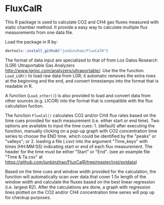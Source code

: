 # FluxCalR
This R package is used to calculate CO2 and CH4 gas fluxes measured with static chamber method. It provide a 
    easy way to calculate multiple flux measurements from one data file. 
    
Load the package in R by:
```R
devtools::install_github("junbinzhao/FluxCalR")
```
The format of data input are specialized to that of from Los Gatos Research (LGR) Ultraportable Gas Analyzers 
    <http://www.lgrinc.com/analyzers/ultraportable/>. Use the the function `Load_LGR()` to load raw data from LGR; 
    it automatic removes the extra rows at the beginning and the end, and convert timestamps into the format that is readable in R. 
    
A function (`Load_other()`) is also provided to load and convert data from other sources (e.g. LICOR) into the format that is 
    compatible with the flux calculation fuction. 
    
The function `FluxCal()` calculates CO2 and/or CH4 flux rates based on the time cues provided for each measurement (i.e. either 
    start or end time). Two options are available to input the time cues: 
    1. (default) after executing the function, manually clicking on a pop-up graph with CO2 concentration time series to choose 
    the END time, which could be identified by the "peaks" or "valleys"; or
    2. loading a file (.csv) into the argument "Time_keys" with times (HH:MM:SS) indicating start or end of each flux measurement. 
    The header for the time must be either "Start" or "End". 
    (see an example file "Time & Ta.csv" at https://github.com/junbinzhao/FluxCalR/tree/master/inst/extdata)
    
Based on the time cues and window width provided for the calculation, the function will automatically scan over data that cover
    1.5x length of the window width and calculate the fluxes based on the best linear regression (i.e. largest R2). After the
    calculations are done, a graph with regression lines plotted on the CO2 and/or CH4 concentration time series will pop up 
    for checkup purposes. 

